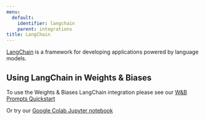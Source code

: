 ```yaml
---
menu:
  default:
    identifier: langchain
    parent: integrations
title: LangChain
---
```

[LangChain](https://python.langchain.com/) is a framework for developing applications powered by language models.

## Using LangChain in Weights & Biases

To use the Weights & Biases LangChain integration please see our [W&B Prompts Quickstart](./prompts/quickstart.md)

Or try our [Google Colab Jupyter notebook](http://wandb.me/prompts-quickstart)
